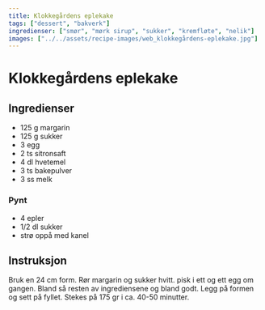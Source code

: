 ```yaml
---
title: Klokkegårdens eplekake
tags: ["dessert", "bakverk"]
ingredienser: ["smør", "mørk sirup", "sukker", "kremfløte", "nelik"]
images: ["../../assets/recipe-images/web_klokkegårdens-eplekake.jpg"]
---
```


# Klokkegårdens eplekake

## Ingredienser

- 125 g margarin
- 125 g sukker
- 3 egg
- 2 ts sitronsaft
- 4 dl hvetemel
- 3 ts bakepulver
- 3 ss melk

### Pynt

- 4 epler
- 1/2 dl sukker
- strø oppå med kanel

## Instruksjon

Bruk en 24 cm form. Rør margarin og sukker hvitt. pisk i ett og ett egg om gangen. Bland så resten av ingrediensene og bland godt. Legg på formen og sett på fyllet. Stekes på 175 gr i ca. 40-50 minutter.
